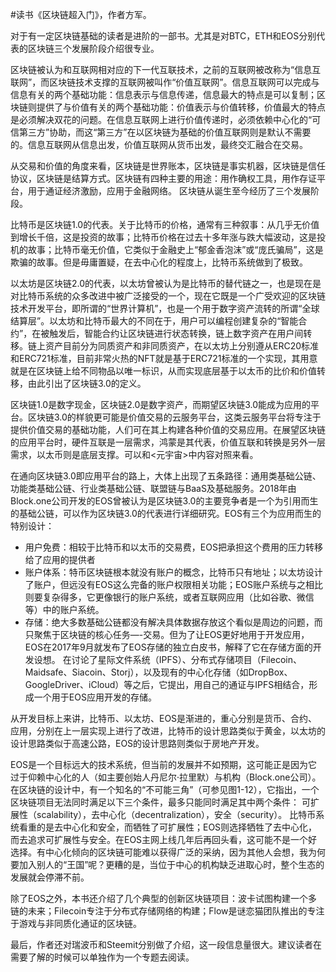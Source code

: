 \#读书《区块链超入门》，作者方军。

对于有一定区块链基础的读者是进阶的一部书。尤其是对BTC，ETH和EOS分别代表的区块链三个发展阶段介绍很专业。

区块链被认为和互联网相对应的下一代互联技术，之前的互联网被改称为“信息互联网”，而区块链技术支撑的互联网被叫作“价值互联网”。信息互联网可以完成与信息有关的两个基础功能：信息表示与信息传递，信息最大的特点是可以复制；区块链则提供了与价值有关的两个基础功能：价值表示与价值转移，价值最大的特点是必须解决双花的问题。在信息互联网上进行价值传递时，必须依赖中心化的“可信第三方”协助，而这“第三方”在以区块链为基础的价值互联网则是默认不需要的。信息互联网从信息出发，价值互联网从货币出发，最终交汇融合在交易。

从交易和价值的角度来看，区块链是世界账本，区块链是事实机器，区块链是信任协议，区块链是结算方式。区块链有四种主要的用途：用作确权工具，用作存证平台，用于通证经济激励，应用于金融网络。 区块链从诞生至今经历了三个发展阶段。

比特币是区块链1.0的代表。关于比特币的价格，通常有三种叙事：从几乎无价值到增长千倍，这是投资的故事；比特币价格在过去十多年涨与跌大幅波动，这是投机的故事；比特币毫无价值，它类似于金融史上“郁金香泡沫”或“庞氏骗局”，这是欺骗的故事。但是毋庸置疑，在去中心化的程度上，比特币系统做到了极致。

以太坊是区块链2.0的代表，以太坊曾被认为是比特币的替代链之一，也是现在是对比特币系统的众多改进中被广泛接受的一个，现在它既是一个广受欢迎的区块链技术开发平台，即所谓的“世界计算机”，也是一个用于数字资产流转的所谓“全球结算层”。以太坊和比特币最大的不同在于，用户可以编程创建复杂的“智能合约”，在被触发后，智能合约让区块链进行状态转换，链上数字资产在用户间转移。链上资产目前分为同质资产和非同质资产，在以太坊上分别遵从ERC20标准和ERC721标准，目前非常火热的NFT就是基于ERC721标准的一个实现，其用意就是在区块链上给不同物品以唯一标识，从而实现底层基于以太币的比价和价值转移，由此引出了区块链3.0的定义。

区块链1.0是数字现金，区块链2.0是数字资产，而期望区块链3.0能成为应用的平台。区块链3.0的样貌更可能是价值交易的云服务平台，这类云服务平台将专注于提供价值交易的基础功能，人们可在其上构建各种价值的交易应用。在展望区块链的应用平台时，硬件互联是一层需求，鸿蒙是其代表，价值互联和转换是另外一层需求，以太币则是底层支撑。可以和<元宇宙>中内容对照来看。

在通向区块链3.0即应用平台的路上，大体上出现了五条路径：通用类基础公链、功能类基础公链、行业类基础公链、联盟链与BaaS及基础服务。2018年由Block.one公司开发的EOS曾被认为是区块链3.0的主要竞争者是一个为引用而生的基础公链，可以作为区块链3.0的代表进行详细研究。EOS有三个为应用而生的特别设计：

- 用户免费：相较于比特币和以太币的交易费，EOS把承担这个费用的压力转移给了应用的提供者
- 账户体系：特币区块链根本就没有账户的概念，比特币只有地址；以太坊设计了账户，但远没有EOS这么完备的账户权限相关功能；EOS账户系统与之相比则要复杂得多，它更像银行的账户系统，或者互联网应用（比如谷歌、微信等）中的账户系统。
- 存储：绝大多数基础公链都没有解决具体数据存放这个看似是周边的问题，而只聚焦于区块链的核心任务—-交易。但为了让EOS更好地用于开发应用，EOS在2017年9月就发布了EOS存储的独立白皮书，解释了它在存储方面的开发设想。 在讨论了星际文件系统（IPFS）、分布式存储项目（Filecoin、Maidsafe、Siacoin、Storj），以及现有的中心化存储（如DropBox、GoogleDriver、iCloud）等之后，它提出，用自己的通证与IPFS相结合，形成一个用于EOS应用开发的存储。

从开发目标上来讲，比特币、以太坊、EOS是渐进的，重心分别是货币、合约、应用，分别在上一层实现上进行了改进，比特币的设计思路类似于黄金，以太坊的设计思路类似于高速公路，EOS的设计思路则类似于房地产开发。

EOS是一个目标远大的技术系统，但当前的发展并不如预期，这可能正是因为它过于仰赖中心化的人（如主要创始人丹尼尔·拉里默）与机构（Block.one公司）。在区块链的设计中，有一个知名的“不可能三角”（可参见图1-12），它指出，一个区块链项目无法同时满足以下三个条件，最多只能同时满足其中两个条件： 可扩展性（scalability），去中心化（decentralization），安全（security）。 比特币系统看重的是去中心化和安全，而牺牲了可扩展性；EOS则选择牺牲了去中心化，而去追求可扩展性与安全。在EOS主网上线几年后再回头看，这可能不是一个好选择。有中心化倾向的区块链可能难以获得广泛的采纳，因为其他人会想，我为何要加入别人的“王国”呢？更糟的是，当位于中心的机构缺乏进取心时，整个生态的发展就会停滞不前。

除了EOS之外，本书还介绍了几个典型的创新区块链项目：波卡试图构建一个多链的未来；Filecoin专注于分布式存储网络的构建；Flow是谜恋猫团队推出的专注于游戏与非同质化通证的区块链。

最后，作者还对瑞波币和Steemit分别做了介绍，这一段信息量很大。建议读者在需要了解的时候可以单独作为一个专题去阅读。

